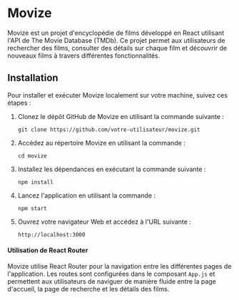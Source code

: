 # Movize

Movize est un projet d'encyclopédie de films développé en React utilisant l'API de The Movie Database (TMDb). Ce projet permet aux utilisateurs de rechercher des films, consulter des détails sur chaque film et découvrir de nouveaux films à travers différentes fonctionnalités.

## Installation

Pour installer et exécuter Movize localement sur votre machine, suivez ces étapes :

1. Clonez le dépôt GitHub de Movize en utilisant la commande suivante :
   
   ```
   git clone https://github.com/votre-utilisateur/movize.git
   ```

2. Accédez au répertoire Movize en utilisant la commande :
   
   ```
   cd movize
   ```

3. Installez les dépendances en exécutant la commande suivante :
   
   ```
   npm install
   ```

4. Lancez l'application en utilisant la commande :
   
   ```
   npm start
   ```

5. Ouvrez votre navigateur Web et accédez à l'URL suivante :
   
   ```
   http://localhost:3000
   ```

#### Utilisation de React Router

Movize utilise React Router pour la navigation entre les différentes pages de l'application. Les routes sont configurées dans le composant `App.js` et permettent aux utilisateurs de naviguer de manière fluide entre la page d'accueil, la page de recherche et les détails des films.